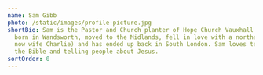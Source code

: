 ```yaml
---
name: Sam Gibb
photo: /static/images/profile-picture.jpg
shortBio: Sam is the Pastor and Church planter of Hope Church Vauxhall. He was
  born in Wandsworth, moved to the Midlands, fell in love with a northerner (his
  now wife Charlie) and has ended up back in South London. Sam loves teaching
  the Bible and telling people about Jesus.
sortOrder: 0
---
```

